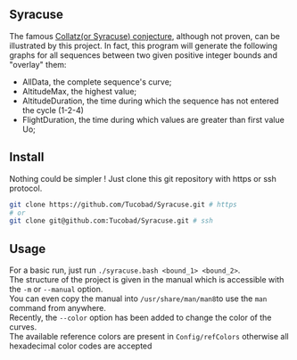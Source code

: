 ## Syracuse

The famous [Collatz(or Syracuse) conjecture](https://en.wikipedia.org/wiki/Collatz_conjecture), although not proven, can be illustrated by this project.
In fact, this program will generate the following graphs for all sequences between two given positive integer bounds and "overlay" them:
  - AllData, the complete sequence's curve;
  - AltitudeMax, the highest value;
  - AltitudeDuration, the time during which the sequence has not entered the cycle (1-2-4)
  - FlightDuration, the time during which values are greater than first value Uo;
 
## Install

Nothing could be simpler ! Just clone this git repository with https or ssh protocol.

```bash
git clone https://github.com/Tucobad/Syracuse.git # https
# or
git clone git@github.com:Tucobad/Syracuse.git # ssh
```

## Usage

For a basic run, just run ``./syracuse.bash <bound_1> <bound_2>``.<br>
The structure of the project is given in the manual which is accessible with the ``-m`` or ``--manual`` option.<br>
You can even copy the manual into ``/usr/share/man/man8``to use the ``man`` command from anywhere.<br>
Recently, the ``--color`` option has been added to change the color of the curves.<br>
The available reference colors are present in ``Config/refColors`` otherwise all hexadecimal color codes are accepted
